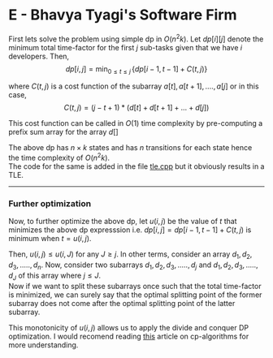 # E - Bhavya Tyagi's Software Firm

First lets solve the problem using simple dp in $O(n^2 k)$. Let $dp[i][j]$ denote the minimum total time-factor for the first $j$ sub-tasks given that we have $i$ developers.
Then,
$$
dp[i, j] = \min_{0 \leq t \leq j} \, \{dp[i-1, t-1] + C(t, j)\}
$$

where $C(t, j)$ is a cost function of the subarray $a[t], a[t+1], .... , a[j]$ or in this case,
$$
C(t, j) = (j-t+1) * (d[t] + d[t+1] + ... + d[j])
$$

This cost function can be called in $O(1)$ time complexity by pre-computing a prefix sum array for the array $d[]$

The above dp has $n \times k$ states and has $n$ transitions for each state hence the time complexity of $O(n^2 k)$.<br>
The code for the same is added in the file [tle.cpp](https://github.com/GoMyno-IIT-Goa/Game-Of-Codes-2024/blob/main/GOC-II/E%20-%20Bhavya%20Tyagi's%20Software%20Firm/tle.cpp) but it obviously results in a TLE.

---

### Further optimization
Now, to further optimize the above dp, let $u(i,j)$ be the value of $t$ that minimizes the above dp expresssion i.e. $dp[i, j] = dp[i-1, t-1] + C(t, j)$ is minimum when $t = u(i,j)$.

Then, $u(i,j) \leq u(i, J)$ for any $J \geq j$. In other terms, consider an array $d_1, d_2, d_3, ..... ,d_n$. Now, consider two subarrays $d_1, d_2, d_3, ..... ,d_j$ and $d_1, d_2, d_3, ..... ,d_J$ of this array where $j \leq J$.<br>
Now if we want to split these subarrays once such that the total time-factor is minimized, we can surely say that the optimal splitting point of the former subarray does not come after the optimal splitting point  of the latter subarray.

This monotonicity of $u(i,j)$ allows us to apply the divide and conquer DP optimization. I would recomend reading [this](https://cp-algorithms.com/dynamic_programming/divide-and-conquer-dp.html) article on cp-algorithms for more understanding.